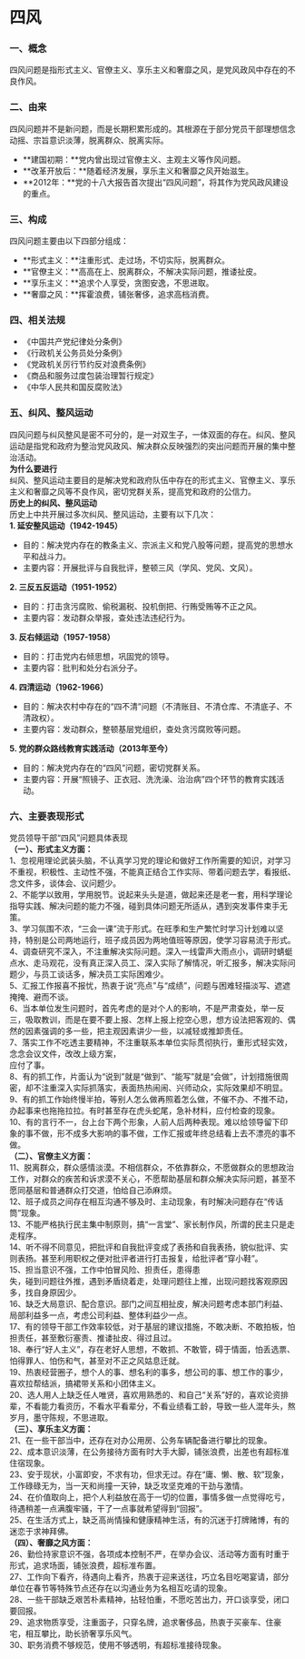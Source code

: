 # 四风   
### 一、概念   
四风问题是指形式主义、官僚主义、享乐主义和奢靡之风，是党风政风中存在的不良作风。   
### 二、由来   
四风问题并不是新问题，而是长期积累形成的。其根源在于部分党员干部理想信念动摇、宗旨意识淡薄，脱离群众、脱离实际。   
- \*\*建国初期：\*\*党内曾出现过官僚主义、主观主义等作风问题。   
- \*\*改革开放后：\*\*随着经济发展，享乐主义和奢靡之风开始滋生。   
- \*\*2012年：\*\*党的十八大报告首次提出“四风问题”，将其作为党风政风建设的重点。   
   
### 三、构成   
四风问题主要由以下四部分组成：   
- \*\*形式主义：\*\*注重形式、走过场，不切实际，脱离群众。   
- \*\*官僚主义：\*\*高高在上、脱离群众，不解决实际问题，推诿扯皮。   
- \*\*享乐主义：\*\*追求个人享受，贪图安逸，不思进取。   
- \*\*奢靡之风：\*\*挥霍浪费，铺张奢侈，追求高档消费。   
   
### 四、相关法规   
- 《中国共产党纪律处分条例》   
- 《行政机关公务员处分条例》   
- 《党政机关厉行节约反对浪费条例》   
- 《商品和服务过度包装治理暂行规定》   
- 《中华人民共和国反腐败法》   
   
### 五、纠风、整风运动   
四风问题与纠风整风是密不可分的，是一对双生子，一体双面的存在。纠风、整风运动是指党和政府为整治党风政风、解决群众反映强烈的突出问题而开展的集中整治活动。   
**为什么要进行**   
纠风、整风运动主要目的是解决党和政府队伍中存在的形式主义、官僚主义、享乐主义和奢靡之风等不良作风，密切党群关系，提高党和政府的公信力。   
**历史上的纠风、整风运动**   
历史上中共开展过多次纠风、整风运动，主要有以下几次：   
**1. 延安整风运动（1942-1945）**   
- 目的：解决党内存在的教条主义、宗派主义和党八股等问题，提高党的思想水平和战斗力。   
- 主要内容：开展批评与自我批评，整顿三风（学风、党风、文风）。   
   
**2. 三反五反运动（1951-1952）**   
- 目的：打击贪污腐败、偷税漏税、投机倒把、行贿受贿等不正之风。   
- 主要内容：发动群众举报，查处违法违纪行为。   
   
**3. 反右倾运动（1957-1958）**   
- 目的：打击党内右倾思想，巩固党的领导。   
- 主要内容：批判和处分右派分子。   
   
**4. 四清运动（1962-1966）**   
- 目的：解决农村中存在的“四不清”问题（不清账目、不清仓库、不清底子、不清政权）。   
- 主要内容：发动群众，整顿基层党组织，查处贪污腐败等问题。   
   
**5. 党的群众路线教育实践活动（2013年至今）**   
- 目的：解决党内存在的“四风”问题，密切党群关系。   
- 主要内容：开展“照镜子、正衣冠、洗洗澡、治治病”四个环节的教育实践活动。   
   
### 六、主要表现形式   
党员领导干部“四风”问题具体表现   
**（一）、形式主义方面：**   
1、忽视用理论武装头脑，不认真学习党的理论和做好工作所需要的知识，对学习不重视，积极性、主动性不强，不能真正结合工作实际、带着问题去学，看报纸、念文件多，谈体会、议问题少。   
2、不能学以致用，学用脱节。说起来头头是道，做起来还是老一套，用科学理论指导实践、解决问题的能力不强，碰到具体问题无所适从，遇到突发事件束手无策。   
3、学习氛围不浓，“三会一课”流于形式。在旺季和生产繁忙时学习计划难以坚持，特别是公司两地运行，班子成员因为两地值班等原因，使学习容易流于形式。   
4、调查研究不深入，不注重解决实际问题。深入一线雷声大雨点小，调研时蜻蜓点水、走马观花，没有真正深入员工、深入实际了解情况，听汇报多，解决实际问题少，与员工谈话多，解决员工实际困难少。   
5、汇报工作报喜不报忧，热衷于说“亮点”与“成绩”，问题与困难轻描淡写、遮遮掩掩、避而不谈。   
6、当本单位发生问题时，首先考虑的是对个人的影响，不是严肃查处，举一反三，吸取教训，而是在要不要上报、怎样上报上挖空心思，想方设法把客观的、偶然的因素强调的多一些，把主观因素讲少一些，以减轻或推卸责任。   
7、落实工作不吃透主要精神，不注重联系本单位实际贯彻执行，重形式轻实效，念念会议文件，改改上级方案，   
应付了事。   
8、有的抓工作，片面认为“说到”就是“做到”、“能写”就是“会做”，计划措施很周密，却不注重深入实际抓落实，表面热热闹闹、兴师动众，实际效果却不明显。   
9、有的抓工作始终慢半拍，等别人怎么做再照着怎么做，不催不办、不推不动，办起事来也拖拖拉拉。有时甚至存在虎头蛇尾，急补材料，应付检查的现象。   
10、有的言行不一，台上台下两个形象，人前人后两种表现。难以给领导留下印象的事不做，形不成多大影响的事不做，工作汇报或年终总结看上去不漂亮的事不做。   
**（二）、官僚主义方面：**   
11、脱离群众，群众感情淡漠。不相信群众，不依靠群众，不愿做群众的思想政治工作，对群众的疾苦和诉求漠不关心，不愿帮助基层和群众解决实际问题，甚至不愿同基层和普通群众打交道，怕给自己添麻烦。   
12、班子成员之间存在相互沟通不够及时、主动现象，有时解决问题存在“传话筒”现象。   
13、不能严格执行民主集中制原则，搞“一言堂”、家长制作风，所谓的民主只是走走程序。   
14、听不得不同意见，把批评和自我批评变成了表扬和自我表扬，貌似批评、实则表扬。甚至利用职权之便对批评者进行打击报复，给批评者“穿小鞋”。   
15、担当意识不强，工作中怕冒风险、担责任，患得患   
失，碰到问题往外推，遇到矛盾绕着走，处理问题往上推，出现问题找客观原因多，找自身原因少。   
16、缺乏大局意识、配合意识。部门之间互相扯皮，解决问题考虑本部门利益、局部利益多一点，考虑公司利益、整体利益少一点。   
17、有的领导干部工作效率较低，对于基层的建议措施，不敢决断、不敢拍板，怕担责任，甚至敷衍塞责、推诿扯皮、得过且过。   
18、奉行“好人主义”，存在老好人思想，不敢抓、不敢管，碍于情面，怕丢选票、怕得罪人、怕伤和气，甚至对不正之风姑息迁就。   
19、热衷经营圈子，想个人的事、想名利的事多，想公司的事、想工作的事少，喜欢拉帮结派，搞裙带关系和小团体主义。   
20、选人用人上缺乏任人唯贤，喜欢用熟悉的、和自己“关系”好的，喜欢论资排辈，不看能力看资历，不看水平看辈分，不看业绩看工龄，导致一些人混年头，熬岁月，墨守陈规，不思进取。   
**（三）、享乐主义方面：**   
21、在一些干部当中，还存在对办公用房、公务车辆配备进行攀比的现象。   
22、成本意识淡薄，在公务接待方面有时大手大脚，铺张浪费，出差也有超标准住宿现象。   
23、安于现状，小富即安，不求有功，但求无过。存在“庸、懒、散、软”现象，工作碌碌无为，当一天和尚撞一天钟，缺乏攻坚克难的干劲与激情。   
24、在价值取向上，把个人利益放在高于一切的位置，事情多做一点觉得吃亏，待遇稍差一点满腹牢骚，干了一点事就希望得到“回报”。   
25、在生活方式上，缺乏高尚情操和健康精神生活，有的沉迷于打牌赌博，有的迷恋于求神拜佛。   
**（四）、奢靡之风方面：**   
26、勤俭持家意识不强，各项成本控制不严，在举办会议、活动等方面有时重于形式，追求场面，铺张浪费，超标准布置。   
27、工作向下看齐，待遇向上看齐，热衷于迎来送往，巧立名目吃喝宴请，部分单位在春节等特殊节点还存在以沟通业务为名相互吃请的现象。   
28、一些干部缺乏艰苦朴素精神，拈轻怕重，不愿吃苦出力，开口谈享受，闭口要回报。   
29、追求物质享受，注重面子，只穿名牌，追求奢侈品，热衷于买豪车、住豪宅，相互攀比，助长骄奢享乐风气。   
30、职务消费不够规范，使用不够透明，有超标准接待现象。   
